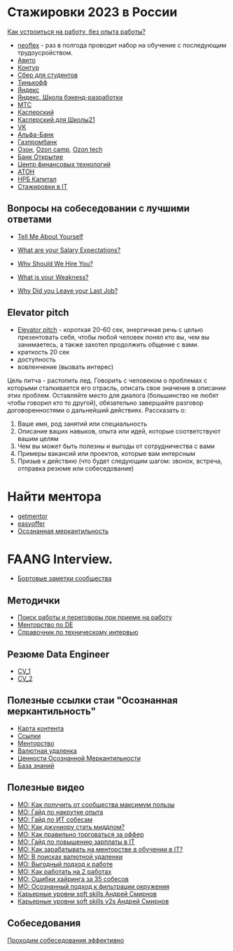 # Стажировки 2023 в России
[Как устроиться на работу, без опыта работы?](https://www.youtube.com/watch?v=ES8OpcxjiPc&ab_channel=BadKings)
- [neoflex](https://edu.neoflex.ru/) - раз в полгода проводит набор на обучение с последующим трудоусройством.
- [Авито](https://start.avito.ru/)
- [Контур](https://kontur.ru/education/programs/intern)
- [Сбер для студентов](https://sbergraduate.ru/sberseasons-moscow/)
- [Тинькофф](https://fintech.tinkoff.ru/)
- [Яндекс](https://yandex.ru/yaintern/)
- [Яндекс. Школа бэкенд-разработки](https://academy.yandex.ru/schools/backend)
- [МТС](https://job.mts.ru/internship)
- [Касперский](https://safeboard.kaspersky.ru/)
- [Касперский для Школы21](https://safeboard.kaspersky.ru/?utm_source=career_day&utm_medium=school21)
- [VK](https://internship.vk.company/internship)
- [Альфа-Банк](https://job.alfabank.ru/start-career)
- [Газпромбанк](https://gpb.fut.ru/levelup?utm_source=fut&utm_medium=mail&utm_campaign=organic&utm_content=predreg)
- [Озон](https://job.ozon.ru/internships/), [Ozon camp](https://ozoncamp.pro/?utm_source=ozon&utm_medium=vk&utm_campaign=summercamp), [Ozon tech](https://ozon.tech/routestart)
- [Банк Открытие](https://talent.open.ru/internship)
- [Центр финансовых технологий](https://team.cft.ru/start/school)
- [АТОН](https://www.aton.ru/about/career/ittp/?utm_medium=indiv_mail&utm_source=fut&utm_campaign=294428658&utm_content=2023-04-05+13%3A30%3A00)
- [НРБ Капитал](https://changellenge.com/event/nrb_capital/)
- [Стажировки в IT](https://changellenge.com/vacancy/filter/indystry-is-it/apply/)

## Вопросы на собеседовании с лучшими ответами
- [Tell Me About Yourself](https://www.youtube.com/watch?v=TQHW7gGjrCQ&ab_channel=TheCompaniesExpert)

- [What are your Salary Expectations?](https://www.youtube.com/watch?v=WChxbBSlWnQ&ab_channel=TheCompaniesExpert)
- [Why Should We Hire You?](https://www.youtube.com/watch?v=WQ6snVCCgt4&t=4s&ab_channel=TheCompaniesExpert)
- [What is your Weakness?](https://www.youtube.com/watch?v=yzWo8EXsfTs&ab_channel=TheCompaniesExpert)
- [Why Did you Leave your Last Job?](https://www.youtube.com/watch?v=ofTfvFcj5ok&ab_channel=TheCompaniesExpert)

## Elevator pitch
- [Elevator pitch](https://www.youtube.com/watch?v=25ZvqrascRc&ab_channel=TorontoRaptors) - короткая 20-60 сек, энергичная речь с целью презентовать себя, чтобы  любой человек понял кто вы, чем вы занимаетесь, а также захотел продолжить общение с вами.
- краткость 20 сек
- доступность
- вовленчение (вызвать интерес)

Цель питча - растопить лед. Говорить с человеком о проблемах с которыми сталкивается его отрасль, описать свое значение в описании этих проблем. Оставляйте место для диалога (большинство не любят чтобы говорил кто то другой), обязательно завершайте разговор договоренностями о дальнейший действиях.
Рассказать о:
1) Ваше имя, род занятий или специальность
2) Описание ваших навыков, опыта или идей, которые соответствуют вашим целям
3) Чем вы может быть полезны и выгоды от сотрудничества с вами
4) Примеры вакансий или проектов, которые вам интерсным
5) Призыв к действию (что будет следующим шагом: звонок, встреча, отправка резюме или собеседование)

# Найти ментора
- [getmentor](https://getmentor.dev/)
- [easyoffer](https://easyoffer.ru/mentor)
- [Осознанная меркантильность](https://airtable.com/appDKVMc7eqbJ66JF/shrtaxIYf2T7CcleD/tbl91qwQV2k28mG9a)


# FAANG Interview. 
- [Бортовые заметки сообщества](https://github.com/luta-wolf/faang-interview.github.io/blob/gh-pages/index.md)

## Методички
- [Поиск работы и переговоры при приеме на работу](https://btseytlin.github.io/intro.html)
- [Менторство по DE](https://razvodov-mentorship-de.notion.site/razvodov-mentorship-de/Mentorship-on-DE-2bdd4bfdbcb745a9b3bf71aeaa4da18c)
- [Справочник по техническому интервью](https://www.techinterviewhandbook.org/)

## Резюме Data Engineer
- [CV_1](https://docs.google.com/document/d/1tYi0s7yNsGl_Xts5CrHDegLvAtlHtz7jPSp074MfCyI/edit#heading=h.rr0cd0we5zlc)
- [CV_2](https://dotsum.github.io/#/home)

## Полезные ссылки стаи "Осознанная меркантильность"
- [Карта контента](https://telegra.ph/Karta-kontenta-10-11#%D0%92%D0%B5%D1%81%D1%8C-%D0%BA%D0%BE%D0%BD%D1%82%D0%B5%D0%BD%D1%82-%D0%BF%D0%BE-%D1%82%D0%B5%D0%BC%D0%B0%D0%BC-(%D0%B2-%D1%80%D0%B0%D0%B1%D0%BE%D1%82%D0%B5))
- [Ссылки](https://telegra.ph/Poleznye-ssylki-stai-Osoznannaya-merkantilnost-07-10)
- [Менторство](https://airtable.com/appDKVMc7eqbJ66JF/shrtaxIYf2T7CcleD/tbl91qwQV2k28mG9a)
- [Валютная удаленка](https://twitter.com/M0rtyMerr/status/1502230397245087747?s=20&t=s4yiIb21Xv41pFpYLTntYA)
- [Ценности Осознанной Меркантильности](https://telegra.ph/Cennosti-Osoznannoj-Merkantilnosti-09-28)
- [База знаний](https://docs.google.com/document/d/1JAObwghUnQ3K7t_8oITbYEDDRREFxxI1NGRdT9vhbqs/edit#heading=h.82aspg1bcpei)

## Полезные видео
- [МО: Как получить от сообщества максимум пользы](https://www.youtube.com/watch?v=xgTkt5DuvZY&ab_channel=AntonNazarov)
- [МО: Гайд по накрутке опыта](https://www.youtube.com/watch?v=HQyYtyvkaGc&t=37s&ab_channel=AntonNazarov)
- [МО: Гайд по ИТ собесам](https://www.youtube.com/watch?v=lq4TKfc-Ot4&ab_channel=AntonNazarov)
- [МО: Как джуниору стать миддлом?](https://www.youtube.com/watch?v=0p90nMdY3F4&ab_channel=AntonNazarov)
- [МО: Как правильно торговаться за оффер](https://www.youtube.com/watch?v=XHsHdZCJ6HE&ab_channel=AntonNazarov)
- [МО: Гайд по повышению зарплаты в IT](https://www.youtube.com/watch?v=7yFXrA0rHrw&ab_channel=AntonNazarov)
- [МО: Как зарабатывать на менторстве в обучении в IT?](https://www.youtube.com/watch?v=y8Y8zdT9ZJo&ab_channel=AntonNazarov)
- [МО: В поисках валютной удаленки](https://www.youtube.com/watch?v=Ub4Vgio530s&ab_channel=AntonNazarov)
- [МО: Выгодный подход к работе](https://www.youtube.com/watch?v=VWhceqekFDM&t=586s&ab_channel=AntonNazarov)
- [МО: Как работать на 2 работах](https://www.youtube.com/watch?v=i4MjGlOQZmQ&t=1472s&ab_channel=AntonNazarov)
- [МО: Ошибки хайринга за 35 собесов](https://www.youtube.com/watch?v=iz9oQ9TD9Yw&ab_channel=AntonNazarov)
- [МО: Осознанный подход к фильтрации окружения](https://www.youtube.com/watch?v=HfuO_HPklNc&ab_channel=AntonNazarov)
- [Карьерные уровни soft skills Андрей Смирнов](https://www.youtube.com/watch?v=g3oRegcNXQI)
- [Карьерные уровни soft skills v2s Андрей Смирнов](https://www.youtube.com/watch?v=NkJtqEjCWBo)

## Собеседования
[Проходим собеседования эффективно](https://telegra.ph/Prohodim-sobesedovaniya-ehffektivno-02-02)

